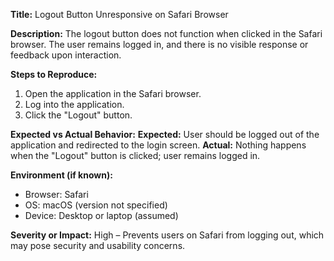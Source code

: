 **Title:** Logout Button Unresponsive on Safari Browser

**Description:**
The logout button does not function when clicked in the Safari browser. The user remains logged in, and there is no visible response or feedback upon interaction.

**Steps to Reproduce:**

1. Open the application in the Safari browser.
2. Log into the application.
3. Click the "Logout" button.

**Expected vs Actual Behavior:**
**Expected:** User should be logged out of the application and redirected to the login screen.
**Actual:** Nothing happens when the "Logout" button is clicked; user remains logged in.

**Environment (if known):**

- Browser: Safari
- OS: macOS (version not specified)
- Device: Desktop or laptop (assumed)

**Severity or Impact:**
High – Prevents users on Safari from logging out, which may pose security and usability concerns.
